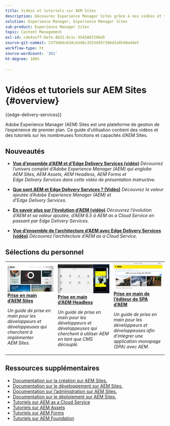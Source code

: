 ```yaml
---
title: Vidéos et tutoriels sur AEM Sites
description: Découvrez Experience Manager Sites grâce à nos vidéos et tutoriels. Découvrez les choix de notre équipe et les nouveautés d’AEM Sites.
solution: Experience Manager, Experience Manager Sites
sub-product: Experience Manager Sites
topic: Content Management
exl-id: cde4ce7f-0afe-4632-8c1c-354586f296d5
source-git-commit: 237560dc634cb3d6c3553dd57386d2a9548ed4e5
workflow-type: ht
source-wordcount: '361'
ht-degree: 100%

---
```


# Vidéos et tutoriels sur AEM Sites {#overview}

{{edge-delivery-services}}

Adobe Experience Manager (AEM) Sites est une plateforme de gestion de l’expérience de premier plan. Ce guide d’utilisation contient des vidéos et des tutoriels sur les nombreuses fonctions et capacités d’AEM Sites.

<div id="whats-new-section-skip"></div>

## Nouveautés

* **[Vue d’ensemble d’AEM et d’Edge Delivery Services (vidéo)](https://experienceleague.adobe.com/docs/experience-manager-learn/cloud-service/overview.html?lang=fr)**
  *Découvrez l’univers complet d’Adobe Experience Manager (AEM) qui englobe AEM Sites, AEM Assets, AEM Headless, AEM Forms et Edge Delivery Services dans cette vidéo de présentation instructive.*

* **[Que sont AEM et Edge Delivery Services ? (Vidéo)](https://experienceleague.adobe.com/docs/experience-manager-learn/cloud-service/introduction/what-is-aem-as-a-cloud-service.html?lang=fr)**
  *Découvrez la valeur ajoutée d’Adobe Experience Manager (AEM) et d’Edge Delivery Services.*

* **[En savoir plus sur l’évolution d’AEM (vidéo)](https://experienceleague.adobe.com/docs/experience-manager-learn/cloud-service/introduction/evolution.html?lang=fr)**
  *Découvrez l’évolution d’AEM et sa valeur ajoutée, d’AEM 6.5 à AEM as a Cloud Service en passant par Edge Delivery Services.*

* **[Vue d’ensemble de l’architecture d’AEM avec Edge Delivery Services (vidéo)](https://experienceleague.adobe.com/docs/experience-manager-learn/cloud-service/introduction/architecture.html?lang=fr)**
  *Découvrez l’architecture d’AEM as a Cloud Service.*


<div id="recs-overview-body-1"></div>
<div id="recs-overview-body-2"></div>
<div id="recs-overview-body-3"></div>
<div id="recs-overview-body-4"></div>
<div id="recs-overview-body-5"></div>
<div id="recs-overview-body-6"></div>

<div id="staff-picks-section">

## Sélections du personnel

<table>
<tr>
  <td>
    <a href="https://experienceleague.adobe.com/docs/experience-manager-learn/getting-started-wknd-tutorial-develop/overview.html?lang=fr">
      <img alt="Prise en main d’AEM Sites – Tutoriel WKND" src="./assets/aem-wknd-tutorial.png" />
    </a>
    <div>
      <a href="https://experienceleague.adobe.com/docs/experience-manager-learn/getting-started-wknd-tutorial-develop/overview.html?lang=fr">
<strong>Prise en main d’AEM Sites</strong>
</a>
    </div>
    <p>
    <em>Un guide de prise en main pour les développeurs et développeuses qui cherchent à implémenter AEM Sites.</em>
    <p>
  </td>
  <td>
    <a href="https://experienceleague.adobe.com/docs/experience-manager-learn/getting-started-with-aem-headless/overview.html?lang=fr">
    <img alt="Prise en main d’AEM Headless" src="./assets/aem-headless-tutorial.png" />
    </a>
    <div>
    <a href="https://experienceleague.adobe.com/docs/experience-manager-learn/getting-started-with-aem-headless/overview.html?lang=fr">
<strong>Prise en main d’AEM Headless</strong>
</a>
    </div>
    <p>
    <em>Un guide de prise en main pour les développeurs et développeuses qui cherchent à utiliser AEM en tant que CMS découplé.</em>
    </p>
  </td>
  <td>
    <a href="https://experienceleague.adobe.com/docs/experience-manager-learn/getting-started-with-aem-headless/spa-editor/react/overview.html?lang=fr">
      <img alt="Prise en main de l’éditeur de SPA d’AEM" src="./assets/aem-wknd-spa-editor-tutorial.png" />
    </a>
     <div>
      <a href="https://experienceleague.adobe.com/docs/experience-manager-learn/getting-started-with-aem-headless/spa-editor/react/overview.html?lang=fr">
<strong>Prise en main de l’éditeur de SPA d’AEM</strong>
</a>
    </div>
    <p>
    <em>Un guide de prise en main pour les développeurs et développeuses afin d’intégrer une application monopage (SPA) avec AEM.</em>
    <p>
  </td>
</tr>
</table>

</div>

## Ressources supplémentaires

* [Documentation sur la création sur AEM Sites.](https://experienceleague.adobe.com/docs/experience-manager-65/authoring/home.html?lang=fr)
* [Documentation sur le développement sur AEM Sites.](https://experienceleague.adobe.com/docs/experience-manager-65/developing/home.html?lang=fr)
* [Documentation sur l’administration sur AEM Sites.](https://experienceleague.adobe.com/docs/experience-manager-65/administering/home.html?lang=fr)
* [Documentation sur le déploiement sur AEM Sites.](https://experienceleague.adobe.com/docs/experience-manager-65/deploying/home.html?lang=fr)
* [Tutoriels sur AEM as a Cloud Service](/help/cloud-service/overview.md)
* [Tutoriels sur AEM Assets](/help/assets/overview.md)
* [Tutoriels sur AEM Forms](/help/forms/overview.md)
* [Tutoriels sur AEM Foundation](/help/foundation/overview.md)
